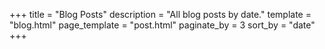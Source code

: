 +++
title = "Blog Posts"
description = "All blog posts by date."
template = "blog.html"
page_template = "post.html"
paginate_by = 3
sort_by = "date"
+++